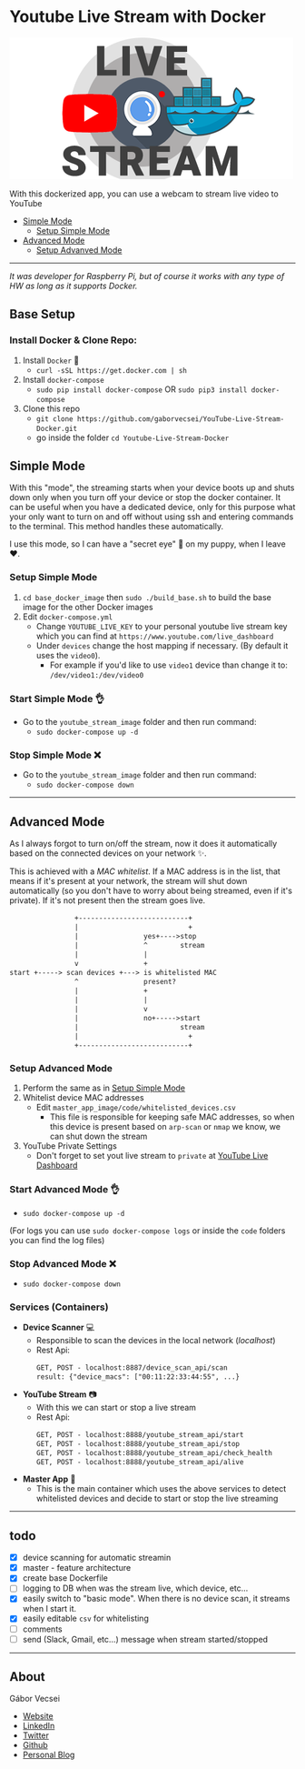 # Youtube Live Stream with Docker

![logo](art/live_stream_youtube_docker_logo.png)

With this dockerized app, you can use a webcam to stream live video to YouTube

- [Simple Mode](#simple-mode)
    - [Setup Simple Mode](#setup-simple-mode)
- [Advanced Mode](#advanced-mode)
    - [Setup Advanved Mode](#setup-advanced-mode)

----------------------------------

*It was developer for Raspberry Pi, but of course it works with any type of HW as long as it supports Docker.*

## Base Setup

### Install Docker & Clone Repo:

1. Install `Docker` 🐳
    - `curl -sSL https://get.docker.com | sh`
2. Install `docker-compose`
    - `sudo pip install docker-compose` OR `sudo pip3 install docker-compose`
3. Clone this repo
    - `git clone https://github.com/gaborvecsei/YouTube-Live-Stream-Docker.git`
    - go inside the folder `cd Youtube-Live-Stream-Docker`

## Simple Mode

With this "mode", the streaming starts when your device boots up and shuts down only when you turn off your device or
stop the docker container. It can be useful when you have a dedicated device, only for this purpose what your only want
to turn on and off without using ssh and entering commands to the terminal. This method handles these automatically.

I use this mode, so I can have a "secret eye" :eyes: on my puppy, when I leave :heart:.

### Setup Simple Mode

1. `cd base_docker_image` then `sudo ./build_base.sh` to build the base image for the other Docker images
2. Edit `docker-compose.yml`
    - Change `YOUTUBE_LIVE_KEY` to your personal youtube live stream key which you can find at `https://www.youtube.com/live_dashboard`
    - Under `devices` change the host mapping if necessary. (By default it uses the `video0`).
        - For example if you'd like to use `video1` device than change it to: `/dev/video1:/dev/video0`

### Start Simple Mode :ok_hand:

- Go to the `youtube_stream_image` folder and then run command:
    - `sudo docker-compose up -d`

### Stop Simple Mode :x:

- Go to the `youtube_stream_image` folder and then run command:
    - `sudo docker-compose down`

----------------------------------

## Advanced Mode

As I always forgot to turn on/off the stream, now it does it automatically based on the connected
devices on your network :sparkles:.

This is achieved with a *MAC whitelist*. If a MAC address is in the list, that means
if it's present at your network, the stream will shut down automatically (so you don't have to worry about being
streamed, even if it's private). If it's not present then the stream goes live.

```
                +---------------------------+
                |                           +
                |                yes+---->stop
                |                ^        stream
                |                |
                v                +
start +-----> scan devices +---> is whitelisted MAC
                ^                present?
                |                +
                |                |
                |                v
                |                no+----->start
                |                         stream
                |                           +
                +---------------------------+
```

### Setup Advanced Mode

1. Perform the same as in [Setup Simple Mode](#setup-simple-mode)
2. Whitelist device MAC addresses
    - Edit `master_app_image/code/whitelisted_devices.csv`
      - This file is responsible for keeping safe MAC addresses, so when this device is present based on `arp-scan` or `nmap` we know, we can shut down the stream
3. YouTube Private Settings
    - Don't forget to set yout live stream to `private` at [YouTube Live Dashboard](https://www.youtube.com/live_dashboard)

### Start Advanced Mode :ok_hand:

- `sudo docker-compose up -d`

(For logs you can use `sudo docker-compose logs` or inside the `code` folders you can find the log files)

### Stop Advanced Mode :x:

- `sudo docker-compose down`

### Services (Containers)

- **Device Scanner** :computer:
    - Responsible to scan the devices in the local network (*localhost*)
    - Rest Api:
        ```
        GET, POST - localhost:8887/device_scan_api/scan
        result: {"device_macs": ["00:11:22:33:44:55", ...}
        ```
- **YouTube Stream** :camera:
    - With this we can start or stop a live stream
    - Rest Api:
        ```
        GET, POST - localhost:8888/youtube_stream_api/start
        GET, POST - localhost:8888/youtube_stream_api/stop
        GET, POST - localhost:8888/youtube_stream_api/check_health
        GET, POST - localhost:8888/youtube_stream_api/alive
        ```
- **Master App** :crown:
    - This is the main container which uses the above services to detect whitelisted devices and decide to start or
    stop the live streaming

----------------------------------

## todo

- [x] device scanning for automatic streamin
- [x] master - feature architecture
- [x] create base Dockerfile
- [ ] logging to DB when was the stream live, which device, etc...
- [x] easily switch to "basic mode". When there is no device scan, it streams when I start it.
- [x] easily editable `csv` for whitelisting
- [ ] comments
- [ ] send (Slack, Gmail, etc...) message when stream started/stopped

----------------------------------

## About

Gábor Vecsei

- [Website](https://gaborvecsei.com)
- [LinkedIn](https://www.linkedin.com/in/gaborvecsei)
- [Twitter](https://twitter.com/GAwesomeBE)
- [Github](https://github.com/gaborvecsei)
- [Personal Blog](https://gaborvecsei.wordpress.com/)
